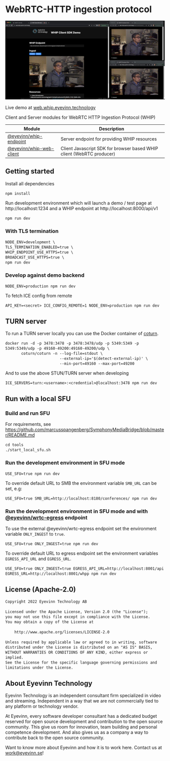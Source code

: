 # WebRTC-HTTP ingestion protocol

![Screenshot](screenshot.png)

Live demo at [web.whip.eyevinn.technology](https://web.whip.eyevinn.technology)

Client and Server modules for WebRTC HTTP Ingestion Protocol (WHIP)

| Module | Description |
| ------ | ----------- |
| [@eyevinn/whip-endpoint](https://www.npmjs.com/package/@eyevinn/whip-endpoint) | Server endpoint for providing WHIP resources |
| [@eyevinn/whip-web-client](https://www.npmjs.com/package/@eyevinn/whip-web-client) | Client Javascript SDK for browser based WHIP client (WebRTC producer) |

## Getting started

Install all dependencies

```
npm install
```

Run development environment which will launch a demo / test page at http://localhost:1234 and a WHIP endpoint at http://localhost:8000/api/v1

```
npm run dev
```

### With TLS termination

```
NODE_ENV=development \ 
TLS_TERMINATION_ENABLED=true \
WHIP_ENDPOINT_USE_HTTPS=true \
BROADCAST_USE_HTTPS=true \
npm run dev
```

### Develop against demo backend

```
NODE_ENV=production npm run dev
```

To fetch ICE config from remote

```
API_KEY=<secret> ICE_CONFIG_REMOTE=1 NODE_ENV=production npm run dev
```

## TURN server

To run a TURN server locally you can use the Docker container of [coturn](https://hub.docker.com/r/coturn/coturn).

```
docker run -d -p 3478:3478 -p 3478:3478/udp -p 5349:5349 -p 5349:5349/udp -p 49160-49200:49160-49200/udp \
       coturn/coturn -n --log-file=stdout \
                        --external-ip='$(detect-external-ip)' \
                        --min-port=49160 --max-port=49200
```

And to use the above STUN/TURN server when developing

```
ICE_SERVERS=turn:<username>:<credential>@localhost:3478 npm run dev
```

## Run with a local SFU

### Build and run SFU

For requirements, see https://github.com/marcusspangenberg/SymphonyMediaBridge/blob/master/README.md

```
cd tools
./start_local_sfu.sh
```

### Run the development environment in SFU mode

```
USE_SFU=true npm run dev
```

To override default URL to SMB the environment variable `SMB_URL` can be set, e.g:

```
USE_SFU=true SMB_URL=http://localhost:8180/conferences/ npm run dev
```

### Run the development environment in SFU mode and with [@eyevinn/wrtc-egress](https://www.npmjs.com/package/@eyevinn/wrtc-egress) endpoint

To use the external @eyevinn/wrtc-egress endpoint set the environment variable `ONLY_INGEST` to `true`.

```
USE_SFU=true ONLY_INGEST=true npm run dev
```

To override default URL to egress endpoint set the environment variables `EGRESS_API_URL` and `EGRESS_URL`.

```
USE_SFU=true ONLY_INGEST=true EGRESS_API_URL=http://localhost:8001/api EGRESS_URL=http://localhost:8001/whpp npm run dev
```

## License (Apache-2.0)

```
Copyright 2022 Eyevinn Technology AB

Licensed under the Apache License, Version 2.0 (the "License");
you may not use this file except in compliance with the License.
You may obtain a copy of the License at

    http://www.apache.org/licenses/LICENSE-2.0

Unless required by applicable law or agreed to in writing, software
distributed under the License is distributed on an "AS IS" BASIS,
WITHOUT WARRANTIES OR CONDITIONS OF ANY KIND, either express or implied.
See the License for the specific language governing permissions and
limitations under the License.
```

## About Eyevinn Technology

Eyevinn Technology is an independent consultant firm specialized in video and streaming. Independent in a way that we are not commercially tied to any platform or technology vendor.

At Eyevinn, every software developer consultant has a dedicated budget reserved for open source development and contribution to the open source community. This give us room for innovation, team building and personal competence development. And also gives us as a company a way to contribute back to the open source community.

Want to know more about Eyevinn and how it is to work here. Contact us at work@eyevinn.se!
